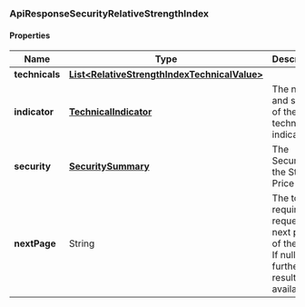 
[//]: # (CLASS:ApiResponseSecurityRelativeStrengthIndex)

[//]: # (KIND:object)

### ApiResponseSecurityRelativeStrengthIndex

#### Properties

[//]: # (START_DEFINITION)

Name | Type | Description
------------ | ------------- | -------------
**technicals** | [**List&lt;RelativeStrengthIndexTechnicalValue&gt;**](RelativeStrengthIndexTechnicalValue.md) |  &nbsp;
**indicator** | [**TechnicalIndicator**](TechnicalIndicator.md) | The name and symbol of the technical indicator &nbsp;
**security** | [**SecuritySummary**](SecuritySummary.md) | The Security of the Stock Price &nbsp;
**nextPage** | String | The token required to request the next page of the data. If null, no further results are available. &nbsp;

[//]: # (END_DEFINITION)


[//]: # (CONTAINED_CLASS:RelativeStrengthIndexTechnicalValue)


[//]: # (CONTAINED_CLASS:TechnicalIndicator)


[//]: # (CONTAINED_CLASS:SecuritySummary)





